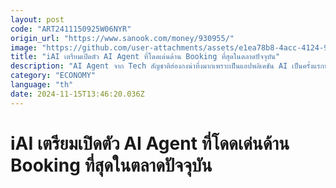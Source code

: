 ```yaml
---
layout: post
code: "ART2411150925W06NYR"
origin_url: "https://www.sanook.com/money/930955/"
image: "https://github.com/user-attachments/assets/e1ea78b8-4acc-4124-9d50-dffe538bbab0"
title: "iAI เตรียมเปิดตัว AI Agent ที่โดดเด่นด้าน Booking ที่สุดในตลาดปัจจุบัน"
description: "AI Agent จาก Tech สัญชาติฮ่องกงน่าทึ่งมากเพราะเป็นแอปพลิเคชัน AI เป็นครั้งแรกที่ผู้ช่วยเปรียบเสมือนเลขานุการที่สามารถช่วยคุณได้ทุกอย่างในการจองและวิเคราะห์ข้อมูล"
category: "ECONOMY"
language: "th"
date: 2024-11-15T13:46:20.036Z
---
```


# iAI เตรียมเปิดตัว AI Agent ที่โดดเด่นด้าน Booking ที่สุดในตลาดปัจจุบัน